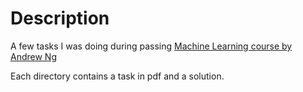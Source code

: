 # Description
A few tasks I was doing during passing [Machine Learning course by Andrew Ng](https://www.coursera.org/learn/machine-learning)  

Each directory contains a task in pdf and a solution.
